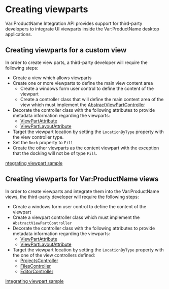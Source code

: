 Creating viewparts
====

Var:ProductName Integration API provides support for third-party developers to integrate UI viewparts inside the Var:ProductName desktop applications.

Creating viewparts for a custom view
----
In order to create view parts, a third-party developer will require the following steps:

* Create a view which allows viewparts
* Create one or more viewparts to define the main view content area
    * Create a windows form user control to define the content of the viewpart
    * Create a controller class that will define the main content area of the view which must implement the [AbstractViewPartController](../../api/integration/Sdl.Desktop.IntegrationApi.AbstractViewPartController.yml)
* Decorate the controller class with the following attributes to provide metadata information regarding the viewparts: 
    * [ViewPartAttribute](../../api/integration/Sdl.Desktop.IntegrationApi.Extensions.ViewPartAttribute.yml)
    * [ViewPartLayoutAttribute](../../api/integration/Sdl.Desktop.IntegrationApi.Extensions.ViewPartLayoutAttribute.yml)
* Target the viewpart location by setting the `LocationByType` property with the view controller type.
* Set the `Dock` property to `Fill` 
* Create the other viewparts as the content viewpart with the exception that the docking will not be of type `Fill`.
  
[ntegrating viewpart sample](integrating_viewparts.md)

Creating viewparts for Var:ProductName views
-----
In order to create viewparts and integrate them into the Var:ProductName views, the third-party developer will require the following steps:

* Create a windows form user control to define the content of the viewpart
* Create a viewpart controller class which must implement the `AbstractViewPartController`
* Decorate the controller class with the following attributes to provide metadata information regarding the viewparts: 
    * [ViewPartAttribute](../../api/integration/Sdl.Desktop.IntegrationApi.Extensions.ViewPartAttribute.yml)
    * [ViewPartLayoutAttribute](../../api/integration/Sdl.Desktop.IntegrationApi.Extensions.ViewPartLayoutAttribute.yml)
* Target the viewpart location by setting the `LocationByType` property with the one of the view controllers defined:
    * [ProjectsController](projects_controller.md)
    * [FilesController](files_controller.md)
    * [EditorController](editor_controller.md)
  
[Integrating viewpart sample](integrating_viewparts.md)

